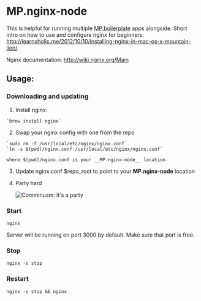 # MP.nginx-node

This is helpful for running multiple [MP.boilerplate](https://github.com/moviepilot/mp.boilerplate) apps alongside.
Short intro on how to use and configure nginx for beginners: http://learnaholic.me/2012/10/10/installing-nginx-in-mac-os-x-mountain-lion/

Nginx documentation: http://wiki.nginx.org/Main

## Usage:

### Downloading and updating

  1. Install nginx:

    `brew install nginx`

  2. Swap your nginx config with one from the repo

    `sudo rm -f /usr/local/etc/nginx/nginx.conf`
    `ln -s $(pwd)/nginx.conf /usr/local/etc/nginx/nginx.conf`

    where $(pwd)/nginx.conf is your __MP.nginx-node__ location.

  3. Update nginx.conf $repo_root to point to your __MP.nginx-node__ location

  4. Party hard

     ![Comminusm: it's a party](https://github.com/moviepilot/mp.nginx-node/blob/master/assets/party.jpg?raw=true)

### Start

  `nginx`

  Server will be running on port 3000 by default. Make sure that port is free.

### Stop

  `nginx -s stop`

### Restart

  `nginx -s stop && nginx`
